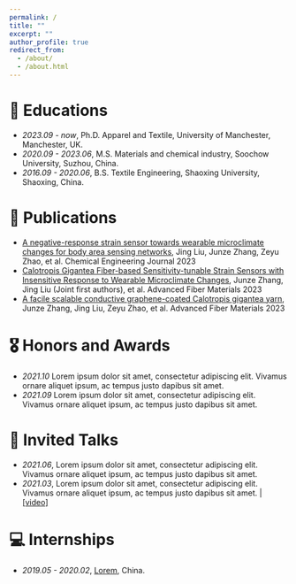 ```yaml
---
permalink: /
title: ""
excerpt: ""
author_profile: true
redirect_from: 
  - /about/
  - /about.html
---
```




# 📖 Educations
- *2023.09 - now*, Ph.D. Apparel and Textile, University of Manchester, Manchester, UK.  
- *2020.09 - 2023.06*, M.S. Materials and chemical industry, Soochow University, Suzhou, China.
- *2016.09 - 2020.06*, B.S. Textile Engineering, Shaoxing University, Shaoxing, China. 


# 📝 Publications 
- [A negative-response strain sensor towards wearable microclimate changes for body area sensing networks](https://www.sciencedirect.com/science/article/abs/pii/S1385894723003595#b0120), Jing Liu, Junze Zhang, Zeyu Zhao, et al. Chemical Engineering Journal 2023
- [Calotropis Gigantea Fiber-based Sensitivity-tunable Strain Sensors with Insensitive Response to Wearable Microclimate Changes](https://link.springer.com/article/10.1007/s42765-023-00270-y), Junze Zhang, Jing Liu (Joint first authors), et al. Advanced Fiber Materials 2023
- [A facile scalable conductive graphene-coated Calotropis gigantea yarn](https://link.springer.com/article/10.1007/s10570-022-04475-z), Junze Zhang, Jing Liu, Zeyu Zhao, et al. Advanced Fiber Materials 2023

# 🎖 Honors and Awards
- *2021.10* Lorem ipsum dolor sit amet, consectetur adipiscing elit. Vivamus ornare aliquet ipsum, ac tempus justo dapibus sit amet. 
- *2021.09* Lorem ipsum dolor sit amet, consectetur adipiscing elit. Vivamus ornare aliquet ipsum, ac tempus justo dapibus sit amet. 


# 💬 Invited Talks
- *2021.06*, Lorem ipsum dolor sit amet, consectetur adipiscing elit. Vivamus ornare aliquet ipsum, ac tempus justo dapibus sit amet. 
- *2021.03*, Lorem ipsum dolor sit amet, consectetur adipiscing elit. Vivamus ornare aliquet ipsum, ac tempus justo dapibus sit amet.  \| [\[video\]](https://github.com/)

# 💻 Internships
- *2019.05 - 2020.02*, [Lorem](https://github.com/), China.
